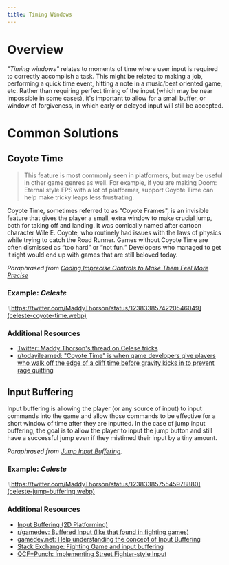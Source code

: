```yaml
---
title: Timing Windows
---
```


# Overview

_"Timing windows"_ relates to moments of time where user input is required to correctly accomplish a task. This might be related to making a job, performing a quick time event, hitting a note in a music/beat oriented game, etc. Rather than requiring perfect timing of the input (which may be near impossible in some cases), it's important to allow for a small buffer, or window of forgiveness, in which early or delayed input will still be accepted.

# Common Solutions

## Coyote Time

> This feature is most commonly seen in platformers, but may be useful in other game genres as well. For example, if you are making Doom: Eternal style FPS with a lot of platformer, support Coyote Time can help make tricky leaps less frustrating.

Coyote Time, sometimes referred to as "Coyote Frames", is an invisible feature that gives the player a small, extra window to make crucial jump, both for taking off and landing. It was comically named after cartoon character Wile E. Coyote, who routinely had issues with the laws of physics while trying to catch the Road Runner. Games without Coyote Time are often dismissed as “too hard” or “not fun.” Developers who managed to get it right would end up with games that are still beloved today.

_Paraphrased from [Coding Imprecise Controls to Make Them Feel More Precise](https://developer.amazon.com/blogs/appstore/post/9d2094ed-53cb-4a3a-a5cf-c7f34bca6cd3/coding-imprecise-controls-to-make-them-feel-more-precise)_

### Example: _Celeste_

![https://twitter.com/MaddyThorson/status/1238338574220546049](celeste-coyote-time.webp)


<!-- <blockquote class="twitter-tweet"><p lang="en" dir="ltr">A short thread on a few Celeste game-feel things :) I don&#39;t think we invented any of these.<br><br>1- Coyote time. You can still jump for a short time after leaving a ledge. <a href="https://t.co/nMK9ZLYbhM">pic.twitter.com/nMK9ZLYbhM</a></p>&mdash; Maddy Thorson (@MaddyThorson) <a href="https://twitter.com/MaddyThorson/status/1238338574220546049?ref_src=twsrc%5Etfw">March 13, 2020</a></blockquote>  -->

### Additional Resources

- [Twitter: Maddy Thorson's thread on Celese tricks](https://twitter.com/MaddyThorson/status/1238338574220546049?ref_src=twsrc%5Etfw)
- [r/todayilearned: "Coyote Time" is when game developers give players who walk off the edge of a cliff time before gravity kicks in to prevent rage quitting](https://www.reddit.com/r/todayilearned/comments/igiq25/til_coyote_time_is_when_game_developers_give/)

## Input Buffering

Input buffering is allowing the player (or any source of input) to input commands into the game and allow those commands to be effective for a short window of time after they are inputted. In the case of jump input buffering, the goal is to allow the player to input the jump button and still have a successful jump even if they mistimed their input by a tiny amount.

_Paraphrased from [Jump Input Buffering](http://kpulv.com/106/Jump_Input_Buffering/)._

### Example: _Celeste_

![https://twitter.com/MaddyThorson/status/1238338575545978880](celeste-jump-buffering.webp)

### Additional Resources

- [Input Buffering (2D Platforming)](https://www.caseportman.com/single-post/2018/08/16/input-buffering-2d-platforming)
- [r/gamedev: Buffered Input (like that found in fighting games)](https://www.reddit.com/r/gamedev/comments/1iw22v/buffered_input_like_that_found_in_fighting_games/)
- [gamedev.net: Help understanding the concept of Input Buffering ](https://www.gamedev.net/forums/topic/704006-help-understanding-the-concept-of-input-buffering/)
- [Stack Exchange: Fighting Game and input buffering](https://gamedev.stackexchange.com/questions/43708/fighting-game-and-input-buffering)
- [QCF+Punch: Implementing Street Fighter-style Input](http://gamedevwithoutacause.com/?p=266)
